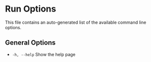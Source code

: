 # Run Options
This file contains an auto-generated list of the available command line options.

## General Options
 * `-h, --help` Show the help page